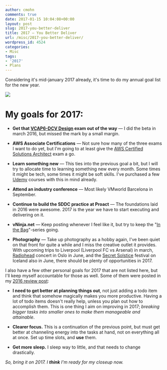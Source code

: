```yaml
---
author: cmohn
comments: true
date: 2017-01-15 10:04:08+00:00
layout: post
slug: 2017-you-better-deliver
title: 2017 — You Better Deliver
url: /misc/2017-you-better-deliver/
wordpress_id: 4524
categories:
- Misc
tags:
- '2017'
- Plans
---
```


Considering it's mid-january 2017 already, it's time to do my annual goal list for the new year.

![](/img/sport-treadmill-tor-route-163444-644x362.jpeg)



# My goals for 2017:


<!--more-->

  * **Get that [VCAP6-DCV Design](https://mylearn.vmware.com/mgrReg/plan.cfm?plan=89133&ui=www_cert) exam out of the way** — I did the beta in march 2016, but missed the mark by a small margin.


  * **AWS Associate Certifications** — Not sure how many of the three exams I want to do yet, but I'm going to at least give the [AWS Certified Solutions Architect](https://aws.amazon.com/certification/certified-solutions-architect-associate/) exam a go.


  * **Learn something new** — This ties into the previous goal a bit, but I will try to allocate time to learning something new every month. Some times it might be tech, some times it might be soft skills. I've purchased a few [Udemy](https://www.udemy.com/courses/) courses with this in mind already.


  * **Attend an industry conference** — Most likely VMworld Barcelona in September.


  * **Continue to build the SDDC practice at Proact** — The foundations laid in 2016 were awesome. 2017 is the year we have to start executing and delivering on it.


  * **vNinja.net** — Keep posting whenever I feel like it, but try to keep the "[In the Bag](http://vninja.net/in-the-bag/)"-series going.


  * **Photography** — Take up photography as a hobby again, I've been quiet on that front for quite a while and I miss the creative outlet it provides. With upcoming trips to Liverpool (Liverpool FC vs Arsenal) in march, [Radiohead](https://www.wasteheadquarters.com/schedule) concert in Oslo in June, and the [Secret Solstice](http://secretsolstice.is) festival on Iceland also in June, there should be plenty of opportunities in 2017.



I also have a few other personal goals for 2017 that are not listed here, but I'll keep myself accountable for those as well. Some of them were posted in my [2016 review post](http://vninja.net/misc/evaluating-2016/):





  * **I need to get better at planning things out**, not just adding a todo item and think that somehow magically makes you more productive. Having a lot of todo items doesn't really help, unless you plan out how to accomplish them. This is one thing I aim on improving in 2017; _breaking bigger tasks into smaller ones to make them manageable and attainable_.


  * **Clearer focus.** This is a continuation of the previous point, but must get better at channeling energy into the tasks at hand, not on everything all at once. Set up time slots, and **use** them.


  * **Get more sleep.** I sleep way to little, and that needs to change drastically.



_So, bring it on 2017. I **think** I'm ready for my closeup now._
